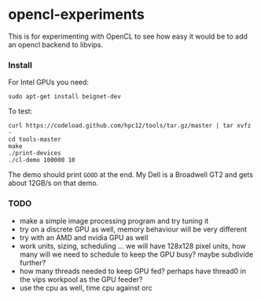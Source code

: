 # opencl-experiments 

This is for experimenting with OpenCL to see how easy it would be to add an
opencl backend to libvips.

### Install

For Intel GPUs you need:

    sudo apt-get install beignet-dev

To test:

    curl https://codeload.github.com/hpc12/tools/tar.gz/master | tar xvfz -
    cd tools-master
    make
    ./print-devices
    ./cl-demo 100000 10

The demo should print `GOOD` at the end. My Dell is a Broadwell GT2 and gets
about 12GB/s on that demo.

### TODO

* make a simple image processing program and try tuning it
* try on a discrete GPU as well, memory behaviour will be very different
* try with an AMD and nvidia GPU as well
* work units, sizing, scheduling ... we will have 128x128 pixel units, how many
  will we need to schedule to keep the GPU busy? maybe subdivide further?
* how many threads needed to keep GPU fed? perhaps have thread0 in the vips
  workpool as the GPU feeder?
* use the cpu as well, time cpu against orc
